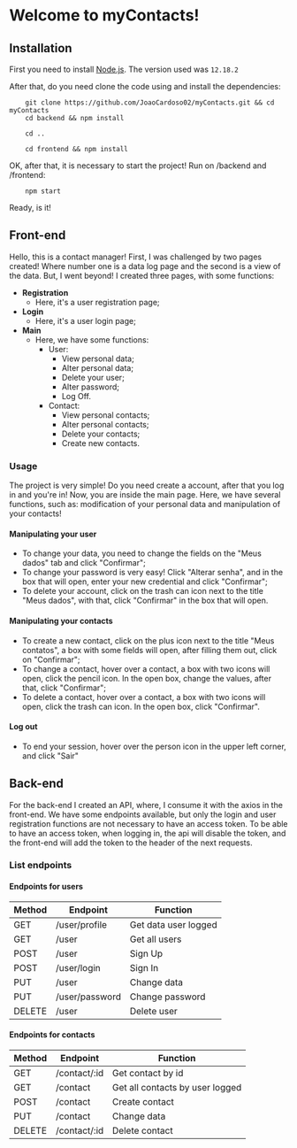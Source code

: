 
# Welcome to myContacts!

## Installation

First you need to install [Node.js](https://nodejs.org/). The version used was `12.18.2`

After that, do you need clone the code using and install the dependencies:

```
    git clone https://github.com/JoaoCardoso02/myContacts.git && cd myContacts
    cd backend && npm install

    cd ..

    cd frontend && npm install
```

OK, after that, it is necessary to start the project! Run on /backend and /frontend:

```
    npm start
```
Ready, is it!

## Front-end

Hello, this is a contact manager!
First, I was challenged by two pages created! Where number one is a data log page and the second is a view of the data.
But, I went beyond!
I created three pages, with some functions:
+ **Registration**
	+ Here, it's a user registration page;
+ **Login**
    + Here, it's a user login page;
+ **Main**
	+ Here, we have some functions:
		+ User:
			+ View personal data;
			+ Alter personal data;
			+ Delete your user;
			+ Alter password;
			+ Log Off.
		+ Contact:
			+ View personal contacts;
			+ Alter personal contacts;
			+ Delete your contacts;
			+ Create new contacts.

### Usage

The project is very simple! Do you need create a account, after that you log in  and you're in!
Now, you are inside the main page. Here, we have several functions, such as: modification of your personal data and manipulation of your contacts!

#### Manipulating your user
+ To change your data, you need to change the fields on the "Meus dados" tab and click "Confirmar";
+ To change your password is very easy! Click "Alterar senha", and in the box that will open, enter your new credential and click "Confirmar";
+ To delete your account, click on the trash can icon next to the title "Meus dados", with that, click "Confirmar" in the box that will open.

#### Manipulating your contacts

+ To create a new contact, click on the plus icon next to the title "Meus contatos", a box with some fields will open, after filling them out, click on "Confirmar";
+ To change a contact, hover over a contact, a box with two icons will open, click the pencil icon. In the open box, change the values, after that, click "Confirmar";
+ To delete a contact, hover over a contact, a box with two icons will open, click the trash can icon. In the open box, click "Confirmar".

#### Log out

+ To end your session, hover over the person icon in the upper left corner, and click "Sair"

## Back-end
For the back-end I created an API, where, I consume it with the axios in the front-end.
We have some endpoints available, but only the login and user registration functions are not necessary to have an access token.
To be able to have an access token, when logging in, the api will disable the token, and the front-end will add the token to the header of the next requests.

### List endpoints

#### Endpoints for users

| Method | Endpoint | Function |
|--|--|--|
| GET | /user/profile | Get data user logged
| GET | /user | Get all users
| POST | /user | Sign Up
| POST | /user/login | Sign In
| PUT | /user | Change data
| PUT | /user/password | Change password
| DELETE | /user | Delete user

#### Endpoints for contacts

| Method | Endpoint | Function |
|--|--|--|
| GET | /contact/:id | Get contact by id
| GET | /contact | Get all contacts by user logged
| POST | /contact | Create contact
| PUT | /contact | Change data
| DELETE | /contact/:id | Delete contact
